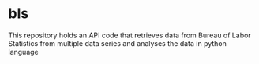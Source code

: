 # bls
This repository holds an API code that retrieves data from Bureau of Labor Statistics from multiple data series and analyses the data in python language
